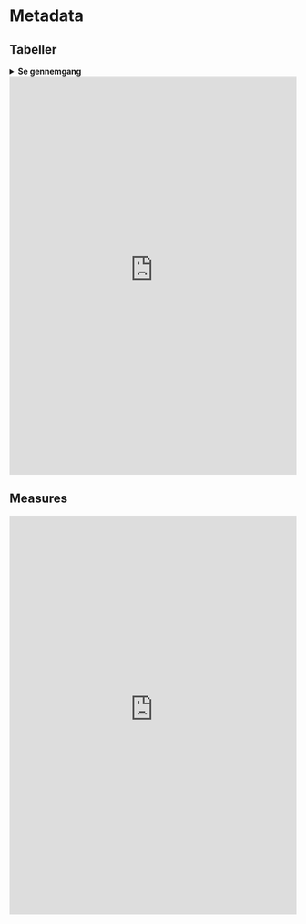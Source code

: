# Metadata

## Tabeller
<details>
   <summary><b>Se gennemgang</b></summary>
   <center>
   ```SQL
   USE [Flis2_LønHR_v2];
   SELECT
      col.TABLE_SCHEMA AS 'Skema'
      ,col.TABLE_NAME AS 'Tabel'
      ,col.ORDINAL_POSITION as ' '
      ,COALESCE(LEFT(keys.CONSTRAINT_NAME,1), NULL) AS '_Key'
      ,col.COLUMN_NAME AS 'Kolonne'
      ,DATA_TYPE AS 'Type'
      --,CHARACTER_MAXIMUM_LENGTH AS 'CharMaxLength'
      --,NUMERIC_PRECISION AS 'NumPrec'
      --,DATETIME_PRECISION AS 'dtPrec'
      ,COALESCE(DATETIME_PRECISION, NUMERIC_PRECISION, CHARACTER_MAXIMUM_LENGTH, NULL ) AS 'Len/Prec'
      ,CASE WHEN IS_NULLABLE = 'YES' THEN 'Y' ELSE 'N' END AS 'NULLs'
      ,COALESCE(colDesc.columnDescription, NULL) AS '_Beskrivelse'
     FROM INFORMATION_SCHEMA.COLUMNS col
   INNER JOIN information_schema.TABLES tbl 
      ON col.table_name = tbl.table_name
   LEFT JOIN INFORMATION_SCHEMA.KEY_COLUMN_USAGE keys ON 1=1
      AND keys.TABLE_SCHEMA = col.TABLE_SCHEMA
      AND keys.TABLE_NAME = col.TABLE_NAME
      AND keys.COLUMN_NAME = col.COLUMN_NAME			
   LEFT JOIN (
      SELECT 
         sc.object_id
         ,sc.column_id
         ,sc.name
         ,colProp.[value] AS 'ColumnDescription'
       FROM sys.columns sc
     INNER JOIN sys.extended_properties colProp
         ON colProp.major_id = sc.object_id
             AND colProp.minor_id = sc.column_id
             AND colProp.name = 'MS_Description' 
      ) colDesc
      ON colDesc.object_id = object_id(tbl.table_schema + '.' + tbl.table_name)
      AND colDesc.name = col.COLUMN_NAME
   WHERE 1=1
      AND col.TABLE_SCHEMA in ('chru_cube','DM_FL_HR')
      ORDER BY Skema asc, Tabel ASC, ' ' ASC       
   ```   
   </center>
</details>







<center>
<iframe width="100%" height="700" frameborder="0" scrolling="no" src="https://regionh-my.sharepoint.com/personal/nicolai_schmidt_01_regionh_dk1/_layouts/15/Doc.aspx?sourcedoc={c7c4140c-dc3a-4d83-955c-b6ae4c7ba5db}&action=embedview&wdAllowInteractivity=FALSE&Item=tbl_tabeller&&wdHideGridlines=TRUE&wdHideHeaders=TRUE&wdInConfigurator=TRUE&wdInConfigurator=TRUE&edesNext=TRUE&edrtees6=FALSE&resen=FALSE&ed1JS=FALSE&wdHideSheetTabs=TRUE&ActiveCell=A1000"></iframe>
</center>
 

## Measures
<center>
<iframe width="100%" height="700" frameborder="0" scrolling="no" src="https://regionh-my.sharepoint.com/personal/nicolai_schmidt_01_regionh_dk1/_layouts/15/Doc.aspx?sourcedoc={c7c4140c-dc3a-4d83-955c-b6ae4c7ba5db}&action=embedview&wdAllowInteractivity=FALSE&wdHideGridlines=TRUE&wdHideHeaders=TRUE&wdInConfigurator=TRUE&wdInConfigurator=TRUE&edesNext=TRUE&edrtees6=FALSE&resen=FALSE&ed1JS=FALSE&wdHideSheetTabs=TRUE&Item=tbl_measures&ActiveCell=A1000"></iframe>
</center>



<!--
&action=embedview
&wdAllowInteractivity=FALSE
&Item=measures
&wdHideGridlines=TRUE
&wdHideHeaders=TRUE
&wdInConfigurator=TRUE
&wdInConfigurator=TRUE
&edesNext=TRUE
&edrtees6=FALSE
&resen=FALSE
&ed1JS=FALSE
&wdHideSheetTabs=TRUE
&ActiveCell=A1000
-->

